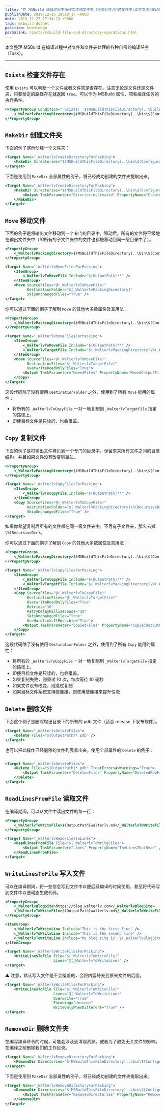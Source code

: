```yaml
---
title: "在 MSBuild 编译过程中操作文件和文件夹（检查存在/创建文件夹/读写文件/移动文件/复制文件/删除文件夹）"
publishDate: 2019-12-26 19:10:17 +0800
date: 2019-12-27 17:34:18 +0800
tags: msbuild dotnet
position: knowledge
permalink: /posts/msbuild-file-and-directory-operations.html
---
```


本文整理 MSBuild 在编译过程中对文件和文件夹处理的各种自带的编译任务（Task）。

---

<div id="toc"></div>

## `Exists` 检查文件存在

使用 `Exists` 可以判断一个文件或者文件夹是否存在。注意无论是文件还是文件夹，只要给定的路径存在就返回 `true`。可以作为 MSBuild 属性、项和编译任务的执行条件。

```xml
<PropertyGroup Condition=" Exists( '$(MSBuildThisFileDirectory)..\build\build.xml' ) ">
    <_WalterlvPackingDirectory>$(MSBuildThisFileDirectory)..\bin\$(Configuration)\</_WalterlvPackingDirectory>
</PropertyGroup>
```

## `MakeDir` 创建文件夹

下面的例子演示创建一个文件夹：

```xml
<Target Name="_WalterlvCreateDirectoryForPacking">
    <MakeDir Directories="$(MSBuildThisFileDirectory)..\bin\$(Configuration)\" />
</Target>
```

下面是使用到 `MakeDir` 全部属性的例子，将已经成功创建的文件夹提取出来。

```xml
<Target Name="_WalterlvCreateDirectoryForPacking">
    <MakeDir Directories="$(MSBuildThisFileDirectory)..\bin\$(Configuration)\">
        <Output TaskParameter="DirectoriesCreated" PropertyName="CreatedPackingDirectory" />
    </MakeDir>
</Target>
```

## `Move` 移动文件

下面的例子是将输出文件移动到一个专门的目录中，移动后，所有的文件将平级地在输出文件夹中（即所有的子文件夹中的文件也都被移动到同一层目录中了）。

```xml
<PropertyGroup>
    <_WalterlvPackingDirectory>$(MSBuildThisFileDirectory)..\bin\$(Configuration)\</_WalterlvPackingDirectory>
</PropertyGroup>

<Target Name="_WalterlvMoveFilesForPacking">
    <ItemGroup>
        <_WalterlvToMoveFile Include="$(OutputPath)**" />
    </ItemGroup>
    <Move SourceFiles="@(_WalterlvToMoveFile)"
          DestinationFolder="$(_WalterlvPackingDirectory)"
          SkipUnchangedFiles="True" />
</Target>
```

你可以通过下面的例子了解到 `Move` 的其他大多数属性及其用法：

```xml
<PropertyGroup>
    <_WalterlvPackingDirectory>$(MSBuildThisFileDirectory)..\bin\$(Configuration)\</_WalterlvPackingDirectory>
</PropertyGroup>

<Target Name="_WalterlvMoveFilesForPacking">
    <ItemGroup>
        <_WalterlvToMoveFile Include="$(OutputPath)**" />
        <_WalterlvTargetFile Include="$(_WalterlvPackingDirectory)\%(_WalterlvToMoveFile.RecursiveDir)" />
    </ItemGroup>
    <Move SourceFiles="@(_WalterlvToMoveFile)"
          DestinationFiles="$(_WalterlvTargetFile)"
          OverwriteReadOnlyFiles="True">
        <Output TaskParameter="MovedFiles" PropertyName="MovedOutputFiles" />
    </Copy>
</Target>
```

这段代码除了没有使用 `DestinationFolder` 之外，使用到了所有 `Move` 能用的属性：

- 将所有的 `_WalterlvToCopyFile` 一对一地复制到 `_WalterlvTargetFile` 指定的路径上。
- 即便目标文件是只读的，也会覆盖。

## `Copy` 复制文件

下面的例子是将输出文件拷贝到一个专门的目录中，保留原来所有文件之间的目录结构，并且如果文件没有改变则跳过。

```xml
<PropertyGroup>
    <_WalterlvPackingDirectory>$(MSBuildThisFileDirectory)..\bin\$(Configuration)\</_WalterlvPackingDirectory>
</PropertyGroup>

<Target Name="_WalterlvCopyFilesForPacking">
    <ItemGroup>
        <_WalterlvToCopyFile Include="$(OutputPath)**" />
    </ItemGroup>
    <Copy SourceFiles="@(_WalterlvToCopyFile)"
          DestinationFolder="$(_WalterlvPackingDirectory)\%(RecursiveDir)"
          SkipUnchangedFiles="True" />
</Target>
```

如果你希望复制后所有的文件都在同一级文件夹中，不再有子文件夹，那么去掉 `\%(RecursiveDir)`。

你可以通过下面的例子了解到 `Copy` 的其他大多数属性及其用法：

```xml
<PropertyGroup>
    <_WalterlvPackingDirectory>$(MSBuildThisFileDirectory)..\bin\$(Configuration)\</_WalterlvPackingDirectory>
</PropertyGroup>

<Target Name="_WalterlvCopyFilesForPacking">
    <ItemGroup>
        <_WalterlvToCopyFile Include="$(OutputPath)**" />
        <_WalterlvTargetFile Include="$(_WalterlvPackingDirectory)\%(_WalterlvToCopyFile.RecursiveDir)" />
    </ItemGroup>
    <Copy SourceFiles="@(_WalterlvToCopyFile)"
          DestinationFiles="@(_WalterlvTargetFile)"
          OverwriteReadOnlyFiles="True"
          Retries="10"
          RetryDelayMilliseconds="10"
          SkipUnchangedFiles="True"
          UseHardlinksIfPossible="True">
        <Output TaskParameter="CopiedFiles" PropertyName="CopiedOutputFiles" />
    </Copy>
</Target>
```

这段代码除了没有使用 `DestinationFolder` 之外，使用到了所有 `Copy` 能用的属性：

- 将所有的 `_WalterlvToCopyFile` 一对一地复制到 `_WalterlvTargetFile` 指定的路径上。
- 即便目标文件是只读的，也会覆盖。
- 如果复制失败，则重试 10 次，每次等待 10 毫秒
- 如果文件没有改变，则跳过复制
- 如果目标文件系统支持硬连接，则使用硬连接来提升性能

## `Delete` 删除文件

下面这个例子是删除输出目录下的所有的 pdb 文件（适合 release 下发布软件）。

```xml
<Target Name="_WalterlvDeleteFiles">
    <Delete Files="$(OutputPath)*.pdb" />
</Target>
```

也可以把此操作已经删除的文件列表拿出来。使用全部属性的 `Delete` 的例子：

```xml

<Target Name="_WalterlvDeleteFiles">
    <Delete Files="$(OutputPath)*.pdb" TreatErrorsAsWarnings="True">
        <Output TaskParameter="DeletedFiles" PropertyName="DeletedPdbFiles" />
    </Delete>
</Target>
```

## `ReadLinesFromFile` 读取文件

在编译期间，可以从文件中读出文件的每一行：

```xml
<PropertyGroup>
    <_WalterlvToWriteFile>$(OutputPath)walterlv.md</_WalterlvToWriteFile>
</PropertyGroup>

<Target Name="_WalterlvReadFilesToLines">
    <ReadLinesFromFile File="$(_WalterlvToWriteFile)">
        <Output TaskParameter="Lines" PropertyName="TheLinesThatRead" />
    </ReadLinesFromFile>
</Target>
```

## `WriteLinesToFile` 写入文件

可以在编译期间，将一些信息写到文件中以便后续编译的时候使用，甚至将代码写到文件中以便动态生成代码。

```xml
<PropertyGroup>
    <_WalterlvBlogSite>https://blog.walterlv.com</_WalterlvBlogSite>
    <_WalterlvToWriteFile>$(OutputPath)walterlv.md</_WalterlvToWriteFile>
</PropertyGroup>

<ItemGroup>
    <_WalterlvToWriteLine Include="This is the first line" />
    <_WalterlvToWriteLine Include="This is the second line" />
    <_WalterlvToWriteLine Include="My blog site is: $(_WalterlvBlogSite)" />
</ItemGroup>

<Target Name="_WalterlvWriteFilesForPacking">
    <WriteLinesToFile File="$(_WalterlvToWriteFile)"
                      Lines="@(_WalterlvToWriteLine)" />
</Target>
```

▲ 注意，默认写入文件是不会覆盖的，会将内容补充到原来文件的后面。

```xml
<Target Name="_WalterlvWriteFilesForPacking">
    <WriteLinesToFile File="$(_WalterlvToWriteFile)"
                      Lines="@(_WalterlvToWriteLine)"
                      Overwrite="True"
                      Encoding="Unicode"
                      WriteOnlyWhenDifferent="True" />
</Target>
```

## `RemoveDir` 删除文件夹

在编写编译命令的时候，可能会涉及到清理资源。或者为了避免无关文件的影响，在编译之前删除我们的工作目录。

```xml
<Target Name="_WalterlvRemoveDirectoryForPacking">
    <RemoveDir Directories="$(MSBuildThisFileDirectory)..\bin\$(Configuration)\" />
</Target>
```

下面是使用到 `MakeDir` 全部属性的例子，将已经成功创建的文件夹提取出来。

```xml
<Target Name="_WalterlvRemoveDirectoryForPacking">
    <RemoveDir Directories="$(MSBuildThisFileDirectory)..\bin\$(Configuration)\">
        <Output TaskParameter="RemovedDirectories" PropertyName="RemovedPackingDirectory" />
    </RemoveDir>
</Target>
```

